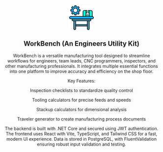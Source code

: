 <!-- PROJECT LOGO -->
<br />
<div align="center">
  <a href="path/to/software/site">
    <img src="images/workbench-icon.png" alt="Logo" width="80" height="80">
  </a>

## WorkBench (An Engineers Utility Kit)
WorkBench is a versatile manufacturing tool designed to streamline workflows for engineers, team leads, CNC programmers, inspectors, and other manufacturing professionals. It integrates multiple essential functions into one platform to improve accuracy and efficiency on the shop floor.

Key Features:

Inspection checklists to standardize quality control

Tooling calculators for precise feeds and speeds

Stackup calculators for dimensional analysis

Traveler generator to create manufacturing process documents

The backend is built with .NET Core and secured using JWT authentication. The frontend uses React with Vite, TypeScript, and Tailwind CSS for a fast, modern UI experience. Data is stored in PostgreSQL, with FluentValidation ensuring robust input validation and testing.

